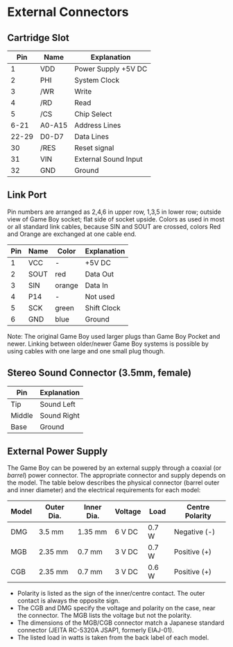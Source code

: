 # External Connectors

## Cartridge Slot

 Pin  | Name   | Explanation
------|--------|--------------
  1   | VDD    | Power Supply +5V DC
  2   | PHI    | System Clock
  3   | /WR    | Write
  4   | /RD    | Read
  5   | /CS    | Chip Select
 6-21 | A0-A15 | Address Lines
22-29 | D0-D7  | Data Lines
  30  | /RES   | Reset signal
  31  | VIN    | External Sound Input
  32  | GND    | Ground

## Link Port

Pin numbers are arranged as 2,4,6 in upper row, 1,3,5 in lower row;
outside view of Game Boy socket; flat side of socket upside. Colors as
used in most or all standard link cables, because SIN and SOUT are
crossed, colors Red and Orange are exchanged at one cable end.

Pin | Name | Color  | Explanation
----|------|--------|-------------
  1 | VCC  | -      | +5V DC
  2 | SOUT | red    | Data Out
  3 | SIN  | orange | Data In
  4 | P14  | -      | Not used
  5 | SCK  | green  | Shift Clock
  6 | GND  | blue   | Ground

Note: The original Game Boy used larger plugs than Game Boy Pocket and
newer. Linking between older/newer Game Boy systems is possible by using cables
with one large and one small plug though.

## Stereo Sound Connector (3.5mm, female)

 Pin    | Explanation
--------|-----------
 Tip    | Sound Left
 Middle | Sound Right
 Base   | Ground

## External Power Supply

The Game Boy can be powered by an external supply through a coaxial (or *barrel*) power connector.
The appropriate connector and supply depends on the model.
The table below describes the physical connector (barrel outer and inner diameter) and the electrical requirements for each model:

Model | Outer Dia. | Inner Dia. | Voltage |  Load | Centre Polarity
------|------------|------------|---------|-------|-------------
  DMG |     3.5 mm |    1.35 mm |  6 V DC | 0.7 W | Negative (-)
  MGB |    2.35 mm |     0.7 mm |  3 V DC | 0.7 W | Positive (+)
  CGB |    2.35 mm |     0.7 mm |  3 V DC | 0.6 W | Positive (+)

- Polarity is listed as the sign of the inner/centre contact. The outer contact is always the opposite sign.
- The CGB and DMG specify the voltage and polarity on the case, near the connector. The MGB lists the voltage but not the polarity.
- The dimensions of the MGB/CGB connector match a Japanese standard connector (JEITA RC-5320A JSAP1, formerly EIAJ-01).
- The listed load in watts is taken from the back label of each model.
